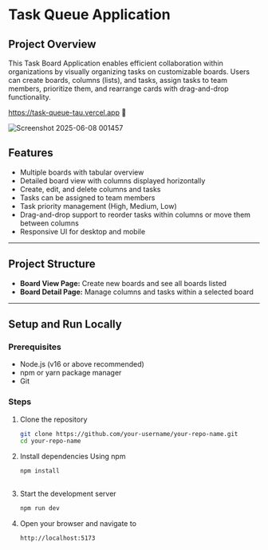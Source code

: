 # Task Queue Application

## Project Overview

This Task Board Application enables efficient collaboration within organizations by visually organizing tasks on customizable boards. Users can create boards, columns (lists), and tasks, assign tasks to team members, prioritize them, and rearrange cards with drag-and-drop functionality.

https://task-queue-tau.vercel.app 🚀


![Screenshot 2025-06-08 001457](https://github.com/user-attachments/assets/0ec4c72b-50a4-4749-94c9-f068c76a5d9e)


## Features

- Multiple boards with tabular overview
- Detailed board view with columns displayed horizontally
- Create, edit, and delete columns and tasks
- Tasks can be assigned to team members
- Task priority management (High, Medium, Low)
- Drag-and-drop support to reorder tasks within columns or move them between columns
- Responsive UI for desktop and mobile

---

## Project Structure

- **Board View Page:** Create new boards and see all boards listed
- **Board Detail Page:** Manage columns and tasks within a selected board

---

## Setup and Run Locally

### Prerequisites

- Node.js (v16 or above recommended)
- npm or yarn package manager
- Git

### Steps

1. Clone the repository

   ```bash
   git clone https://github.com/your-username/your-repo-name.git
   cd your-repo-name
   
2. Install dependencies
	Using npm
	```bash
   npm install
  
  3. Start the development server
	 ```bash
	 npm run dev
	 
 3. Open your browser and navigate to
	 ```bash
	 http://localhost:5173
  
